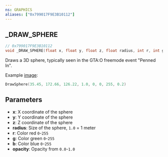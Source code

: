 ```yaml
---
ns: GRAPHICS
aliases: ["0x799017F9E3B10112"]
---
```

## _DRAW_SPHERE

```c
// 0x799017F9E3B10112
void _DRAW_SPHERE(float x, float y, float z, float radius, int r, int g, int b, float opacity);
```

Draws a 3D sphere, typically seen in the GTA:O freemode event "Penned In".

Example [image](https://imgur.com/nCbtS4H):
```lua
DrawSphere(35.45, 172.66, 126.22, 1.0, 0, 0, 255, 0.2)
```

## Parameters
* **x**: X coordinate of the sphere
* **y**: Y coordinate of the sphere
* **z**: Z coordinate of the sphere
* **radius**: Size of the sphere, `1.0` = 1 meter
* **r**: Color red `0`-`255`
* **g**: Color green `0`-`255`
* **b**: Color blue `0`-`255`
* **opacity**: Opacity from `0.0`-`1.0`
